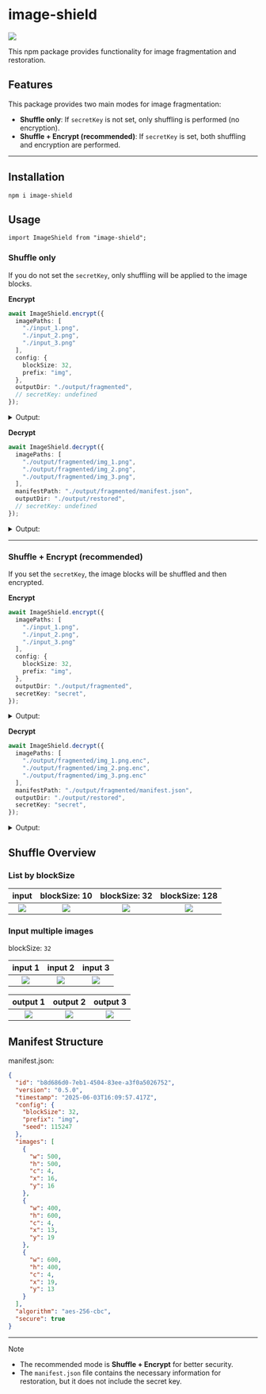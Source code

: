 # image-shield

![](.docs/figure.png)

This npm package provides functionality for image fragmentation and restoration.

## Features

This package provides two main modes for image fragmentation:

- **Shuffle only**: If `secretKey` is not set, only shuffling is performed (no encryption).
- **Shuffle + Encrypt (recommended)**: If `secretKey` is set, both shuffling and encryption are performed.

---

## Installation

```
npm i image-shield
```

## Usage

```
import ImageShield from "image-shield";
```

### Shuffle only

If you do not set the `secretKey`, only shuffling will be applied to the image blocks.

**Encrypt**

```ts
await ImageShield.encrypt({
  imagePaths: [
    "./input_1.png",
    "./input_2.png",
    "./input_3.png"
  ],
  config: {
    blockSize: 32,
    prefix: "img",
  },
  outputDir: "./output/fragmented",
  // secretKey: undefined
});
```

<details>
<summary>Output:</summary>

```
output
└── fragmented
    ├── img_1.png
    ├── img_2.png
    ├── img_3.png
    └── manifest.json
```
</details>

**Decrypt**

```ts
await ImageShield.decrypt({
  imagePaths: [
    "./output/fragmented/img_1.png",
    "./output/fragmented/img_2.png",
    "./output/fragmented/img_3.png",
  ],
  manifestPath: "./output/fragmented/manifest.json",
  outputDir: "./output/restored",
  // secretKey: undefined
});
```

<details>
<summary>Output:</summary>

```
output
└── restored
    ├── img_1.png
    ├── img_2.png
    └── img_3.png
```
</details>

---

### Shuffle + Encrypt (recommended)

If you set the `secretKey`, the image blocks will be shuffled and then encrypted.

**Encrypt**

```ts
await ImageShield.encrypt({
  imagePaths: [
    "./input_1.png",
    "./input_2.png",
    "./input_3.png"
  ],
  config: {
    blockSize: 32,
    prefix: "img",
  },
  outputDir: "./output/fragmented",
  secretKey: "secret",
});
```

<details>
<summary>Output:</summary>

```
output
└── fragmented
    ├── img_1.png.enc
    ├── img_2.png.enc
    ├── img_3.png.enc
    └── manifest.json
```
</details>

**Decrypt**

```ts
await ImageShield.decrypt({
  imagePaths: [
    "./output/fragmented/img_1.png.enc",
    "./output/fragmented/img_2.png.enc",
    "./output/fragmented/img_3.png.enc"
  ],
  manifestPath: "./output/fragmented/manifest.json",
  outputDir: "./output/restored",
  secretKey: "secret",
});
```

<details>
<summary>Output:</summary>

```
output
└── restored
    ├── img_1.png
    ├── img_2.png
    └── img_3.png
```
</details>


## Shuffle Overview

### List by blockSize

| input | blockSize: 10 | blockSize: 32 | blockSize: 128 |
|:-------:|:---------------:|:---------------:|:----------------:|
| ![](.docs/input_sample.png) | ![](.docs/output_10.png) | ![](.docs/output_32.png) | ![](.docs/output_128.png) |

### Input multiple images

blockSize: `32`

| input 1 | input 2 | input 3 |
|:-------:|:---------------:|:---------------:|
| ![](.docs/input_sample.png) | ![](.docs/input_sample_mono.png) | ![](.docs/input_sample_blue.png) |

| output 1 | output 2 | output 3 |
|:-------:|:---------------:|:---------------:|
| ![](.docs/output_m0.png) | ![](.docs/output_m1.png) | ![](.docs/output_m2.png) |


## Manifest Structure

manifest.json:

```json
{
  "id": "b8d686d0-7eb1-4504-83ee-a3f0a5026752",
  "version": "0.5.0",
  "timestamp": "2025-06-03T16:09:57.417Z",
  "config": {
    "blockSize": 32,
    "prefix": "img",
    "seed": 115247
  },
  "images": [
    {
      "w": 500,
      "h": 500,
      "c": 4,
      "x": 16,
      "y": 16
    },
    {
      "w": 400,
      "h": 600,
      "c": 4,
      "x": 13,
      "y": 19
    },
    {
      "w": 600,
      "h": 400,
      "c": 4,
      "x": 19,
      "y": 13
    }
  ],
  "algorithm": "aes-256-cbc",
  "secure": true
}
```

</details>

---

> [!NOTE]
> - The recommended mode is **Shuffle + Encrypt** for better security.
> - The `manifest.json` file contains the necessary information for restoration, but it does not include the secret key.